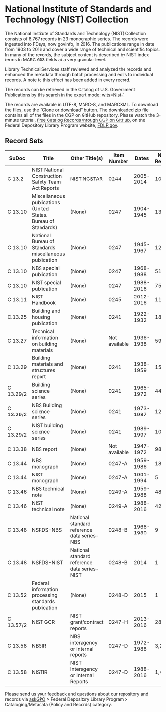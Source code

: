 # National Institute of Standards and Technology (NIST) Collection

The National Institute of Standards and Technology (NIST) Collection consists of 8,767 records in 23 monographic series. The records were ingested into FDsys, now govinfo, in 2016. The publications range in date from 1903 to 2016 and cover a wide range of technical and scientific topics. In many of the records, the subject content is described by NIST index terms in MARC 653 fields at a very granular level.

Library Technical Services staff reviewed and analyzed the records and enhanced the metadata through batch processing and edits to individual records. A note to this effect has been added in every record.

The records can be retrieved in the Catalog of U.S. Government Publications by this search in the expert mode: [wlts=Nist-1](https://catalog.gpo.gov/F/?func=find-c&ccl_term=wlts%3Dnist-1&x=0&y=0)

The records are available in UTF-8, MARC-8, and MARCXML. To download the files, use the "[Clone or download](https://github.com/usgpo/cataloging-records)" button. The downloaded zip file contains all of the files in the CGP on GitHub repository. Please watch the 3-minute tutorial, [Free Catalog Records through CGP on GitHub](https://www.fdlp.gov/free-catalog-records-through-cgp-on-github), on the Federal Depository Library Program website, [FDLP.gov](https://www.fdlp.gov).

## Record Sets

|  **SuDoc**  |  **Title**  |  **Other Title(s)**  |  **Item Number**  |  **Dates**  | **No. of Records**
|--|--|--|--|--|--|
| C 13.2 | NIST National Construction Safety Team Act Reports | NIST NCSTAR | 0244 | 2005-2014 | 10
| C 13.10 | Miscellaneous publications (United States. Bureau of Standards) | (None) | 0247 | 1904-1945 | 139
| C 13.10 | National Bureau of Standards miscellaneous publication | (None) | 0247 | 1945-1967 | 126
| C 13.10 | NBS special publication | (None) | 0247 | 1968-1988 | 519
| C 13.10 | NIST special publication | (None) | 0247 | 1988-2016 | 753
| C 13.11 | NIST Handbook | (None) | 0245 | 2012-2016 | 11
| C.13.25 | Building and housing publication | (None) | 0241 | 1922-1932 | 18
| C 13.27 | Technical information on building materials | (None) | Not available | 1936-1938 | 59
| C 13.29 | Building materials and structures report | (None) | 0241 | 1938-1959 | 151
| C 13.29/2 | Building science series | (None) | 0241 | 1965-1972 | 44
| C 13.29/2 | NBS Building science series | (None) | 0241 | 1973-1987 | 122
| C 13.29/2 | NIST building science series | (None) | 0241 | 1989-1997 | 10
| C 13.38 | NBS report | (None) | Not available | 1947-1972 | 983
| C 13.44 | NBS monograph | (None) | 0247-A | 1959-1986 | 183
| C 13.44 | NIST monograph | (None) | 0247-A | 1991-1994 | 5
| C 13.46 | NBS technical note | (None) | 0249-A | 1959-1988 | 481
| C 13.46 | NIST technical note | (None) | 0249-A | 1988-2016 | 424
| C 13.48 | NSRDS-NBS | National standard reference data series-NBS | 0248-B | 1966-1980 | 9
| C 13.48 | NSRDS-NIST | National standard reference data series-NIST | 0248-B | 2014 | 1
| C 13.52 | Federal information processing standards publication | (None) | 0248-D | 2015 | 1
| C 13.57/2 | NIST GCR | NIST grant/contract reports | 0247-H | 2013-2016 | 28
| C 13.58 | NBSIR | NBS interagency or internal reports | 0247-D | 1972-1988 | 3,243
| C 13.58 | NISTIR | NIST Interagency or Internal Reports | 0247-D | 1988-2016 | 1,447

Please send us your feedback and questions about our repository and records via [askGPO](https://ask.gpo.gov/s/) > Federal Depository Library Program > Cataloging/Metadata (Policy and Records) category.
